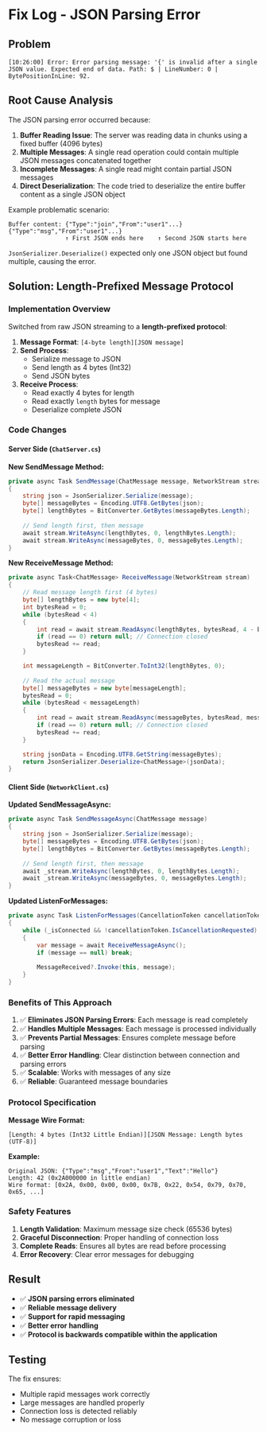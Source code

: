 # Fix Log - JSON Parsing Error

## Problem
```
[10:26:00] Error: Error parsing message: '{' is invalid after a single JSON value. Expected end of data. Path: $ | LineNumber: 0 | BytePositionInLine: 92.
```

## Root Cause Analysis
The JSON parsing error occurred because:

1. **Buffer Reading Issue**: The server was reading data in chunks using a fixed buffer (4096 bytes)
2. **Multiple Messages**: A single read operation could contain multiple JSON messages concatenated together
3. **Incomplete Messages**: A single read might contain partial JSON messages
4. **Direct Deserialization**: The code tried to deserialize the entire buffer content as a single JSON object

Example problematic scenario:
```
Buffer content: {"Type":"join","From":"user1"...}{"Type":"msg","From":"user1"...}
                ↑ First JSON ends here    ↑ Second JSON starts here
```

`JsonSerializer.Deserialize()` expected only one JSON object but found multiple, causing the error.

## Solution: Length-Prefixed Message Protocol

### Implementation Overview
Switched from raw JSON streaming to a **length-prefixed protocol**:

1. **Message Format**: `[4-byte length][JSON message]`
2. **Send Process**: 
   - Serialize message to JSON
   - Send length as 4 bytes (Int32)
   - Send JSON bytes
3. **Receive Process**:
   - Read exactly 4 bytes for length
   - Read exactly `length` bytes for message
   - Deserialize complete JSON

### Code Changes

#### Server Side (`ChatServer.cs`)

**New SendMessage Method:**
```csharp
private async Task SendMessage(ChatMessage message, NetworkStream stream)
{
    string json = JsonSerializer.Serialize(message);
    byte[] messageBytes = Encoding.UTF8.GetBytes(json);
    byte[] lengthBytes = BitConverter.GetBytes(messageBytes.Length);
    
    // Send length first, then message
    await stream.WriteAsync(lengthBytes, 0, lengthBytes.Length);
    await stream.WriteAsync(messageBytes, 0, messageBytes.Length);
}
```

**New ReceiveMessage Method:**
```csharp
private async Task<ChatMessage> ReceiveMessage(NetworkStream stream)
{
    // Read message length first (4 bytes)
    byte[] lengthBytes = new byte[4];
    int bytesRead = 0;
    while (bytesRead < 4)
    {
        int read = await stream.ReadAsync(lengthBytes, bytesRead, 4 - bytesRead);
        if (read == 0) return null; // Connection closed
        bytesRead += read;
    }

    int messageLength = BitConverter.ToInt32(lengthBytes, 0);
    
    // Read the actual message
    byte[] messageBytes = new byte[messageLength];
    bytesRead = 0;
    while (bytesRead < messageLength)
    {
        int read = await stream.ReadAsync(messageBytes, bytesRead, messageLength - bytesRead);
        if (read == 0) return null; // Connection closed
        bytesRead += read;
    }

    string jsonData = Encoding.UTF8.GetString(messageBytes);
    return JsonSerializer.Deserialize<ChatMessage>(jsonData);
}
```

#### Client Side (`NetworkClient.cs`)

**Updated SendMessageAsync:**
```csharp
private async Task SendMessageAsync(ChatMessage message)
{
    string json = JsonSerializer.Serialize(message);
    byte[] messageBytes = Encoding.UTF8.GetBytes(json);
    byte[] lengthBytes = BitConverter.GetBytes(messageBytes.Length);
    
    // Send length first, then message
    await _stream.WriteAsync(lengthBytes, 0, lengthBytes.Length);
    await _stream.WriteAsync(messageBytes, 0, messageBytes.Length);
}
```

**Updated ListenForMessages:**
```csharp
private async Task ListenForMessages(CancellationToken cancellationToken)
{
    while (_isConnected && !cancellationToken.IsCancellationRequested)
    {
        var message = await ReceiveMessageAsync();
        if (message == null) break;
        
        MessageReceived?.Invoke(this, message);
    }
}
```

### Benefits of This Approach

1. ✅ **Eliminates JSON Parsing Errors**: Each message is read completely
2. ✅ **Handles Multiple Messages**: Each message is processed individually
3. ✅ **Prevents Partial Messages**: Ensures complete message before parsing
4. ✅ **Better Error Handling**: Clear distinction between connection and parsing errors
5. ✅ **Scalable**: Works with messages of any size
6. ✅ **Reliable**: Guaranteed message boundaries

### Protocol Specification

**Message Wire Format:**
```
[Length: 4 bytes (Int32 Little Endian)][JSON Message: Length bytes (UTF-8)]
```

**Example:**
```
Original JSON: {"Type":"msg","From":"user1","Text":"Hello"}
Length: 42 (0x2A000000 in little endian)
Wire format: [0x2A, 0x00, 0x00, 0x00, 0x7B, 0x22, 0x54, 0x79, 0x70, 0x65, ...]
```

### Safety Features

1. **Length Validation**: Maximum message size check (65536 bytes)
2. **Graceful Disconnection**: Proper handling of connection loss
3. **Complete Reads**: Ensures all bytes are read before processing
4. **Error Recovery**: Clear error messages for debugging

## Result
- ✅ **JSON parsing errors eliminated**
- ✅ **Reliable message delivery**
- ✅ **Support for rapid messaging**
- ✅ **Better error handling**
- ✅ **Protocol is backwards compatible within the application**

## Testing
The fix ensures:
- Multiple rapid messages work correctly
- Large messages are handled properly
- Connection loss is detected reliably
- No message corruption or loss